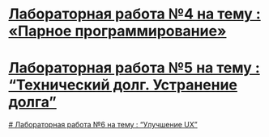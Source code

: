 # [Лабораторная работа №4 на тему : «Парное программирование»](https://github.com/Jambalbe/TRITPO_labs/blob/main/%D0%9B%D0%B0%D0%B1%D0%BE%D1%80%D0%B0%D1%82%D0%BE%D1%80%D0%BD%D0%B0%D1%8F%20%D1%80%D0%B0%D0%B1%D0%BE%D1%82%D0%B0%20%E2%84%964%20%D0%BD%D0%B0%20%D1%82%D0%B5%D0%BC%D1%83%20:%20%C2%AB%D0%9F%D0%B0%D1%80%D0%BD%D0%BE%D0%B5%20%D0%BF%D1%80%D0%BE%D0%B3%D1%80%D0%B0%D0%BC%D0%BC%D0%B8%D1%80%D0%BE%D0%B2%D0%B0%D0%BD%D0%B8%D0%B5%C2%BB.md)
# [Лабораторная работа №5 на тему : “Технический долг. Устранение долга”](https://github.com/Jambalbe/TRITPO_labs/blob/main/%D0%9B%D0%B0%D0%B1%D0%BE%D1%80%D0%B0%D1%82%D0%BE%D1%80%D0%BD%D0%B0%D1%8F%20%D1%80%D0%B0%D0%B1%D0%BE%D1%82%D0%B0%20%E2%84%965%20%D0%BD%D0%B0%20%D1%82%D0%B5%D0%BC%D1%83%20:%20%E2%80%9C%D0%A2%D0%B5%D1%85%D0%BD%D0%B8%D1%87%D0%B5%D1%81%D0%BA%D0%B8%D0%B9%20%D0%B4%D0%BE%D0%BB%D0%B3.%20%D0%A3%D1%81%D1%82%D1%80%D0%B0%D0%BD%D0%B5%D0%BD%D0%B8%D0%B5%20%D0%B4%D0%BE%D0%BB%D0%B3%D0%B0%E2%80%9D.md)
[# Лабораторная работа №6 на тему : “Улучшение UX”](https://github.com/Jambalbe/TRITPO_labs/blob/main/%D0%9B%D0%B0%D0%B1%D0%BE%D1%80%D0%B0%D1%82%D0%BE%D1%80%D0%BD%D0%B0%D1%8F%20%D1%80%D0%B0%D0%B1%D0%BE%D1%82%D0%B0%20%E2%84%966%20%D0%BD%D0%B0%20%D1%82%D0%B5%D0%BC%D1%83%20:%20%E2%80%9C%D0%A3%D0%BB%D1%83%D1%87%D1%88%D0%B5%D0%BD%D0%B8%D0%B5%20UX%E2%80%9D.md)
